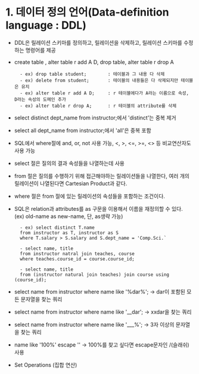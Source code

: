 # 1. 데이터 정의 언어(Data-definition language : DDL)
- DDL은 릴레이션 스키마를 정의하고, 릴레이션을 삭제하고, 릴레이션 스키마를 수정하는 명령어를 제공
- create table , alter table r add A D, drop table, alter table r drop A

        - ex) drop table student;        : 테이블과 그 내용 다 삭제
        - ex) delete from student;       : 테이블의 내용들은 다 삭제되지만 테이블은 유지
        - ex) alter table r add A D;     : r 테이블에다가 A라는 이름으로 속성, D라는 속성의 도메인 추가
        - ex) alter table r drop A;      : r 테이블의 attribute를 삭제


  
- select distinct dept_name from instructor;에서 'distinct'는 중복 제거

- select all dept_name from instructor;에서 'all'은 중복 포함

- SQL에서 where절에 and, or, not 사용 가능, <, >, <=, >=, <> 등 비교연산자도 사용 가능


  
- select 절은 질의의 결과 속성들을 나열하는데 사용
- from 절은 질의를 수행하기 위해 접근해야하는 릴레이션들을 나열한다, 여러 개의 릴레이션이 나열된다면 Cartesian Product과 같다.
- where 절은 from 절에 있는 릴레이션의 속성들을 포함하는 조건이다.



  
- SQL은 relation과 attributes를 as 구문을 이용해서 이름을 재정의할 수 있다. (ex) old-name as new-name, 단, as생략 가능)

        - ex) select distinct T.name
        from instructor as T, instructor as S
        where T.salary > S.salary and S.dept_name = 'Comp.Sci.`

        - select name, title
        from instructor natral join teaches, course
        where teaches.course_id = course.course_id;

        - select name, title
        from (instructor natural join teaches) join course using (course_id);


  
- select name
from instructor
where name like '%dar%'; -> dar이 포함된 모든 문자열을 찾는 쿼리

- select name
from instructor
where name like '__dar'; -> xxdar을 찾는 쿼리

- select name
from instructor
where name like '___%'; -> 3자 이상의 문자열을 찾는 쿼리

- name like '100\%' escape '\' -> 100%를 찾고 싶다면 escape문자인 /(슬래쉬) 사용



  
- Set Operations (집합 연산)
